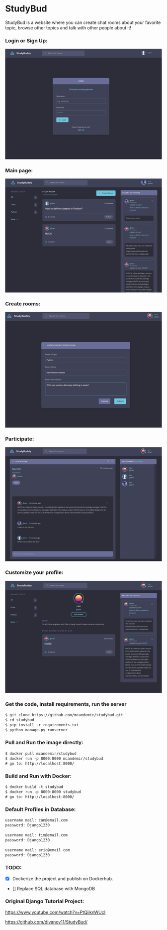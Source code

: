 # StudyBud

StudyBud is a website where you can create chat rooms about your favorite topic, browse other topics and talk with other people about it!


### Login or Sign Up:
![Alt text](previewimg/image-2.png)


### Main page:
![Alt text](previewimg/image-1.png)


### Create rooms:
![Alt text](previewimg/image-4.png)


### Participate:
![Alt text](previewimg/image-3.png)


### Customize your profile:
![Alt text](previewimg/image-5.png)


### Get the code, install requirements, run the server
```shell
$ git clone https://github.com/mcandemir/studybud.git
$ cd studybud
$ pip install -r requirements.txt
$ python manage.py runserver
```


### Pull and Run the image directly:
```shell
$ docker pull mcandemir/studybud
$ docker run -p 8000:8000 mcandemir/studybud
# go to: http://localhost:8000/
```


### Build and Run with Docker:
```shell
$ docker build -t studybud
$ docker run -p 8000:8000 studybud
# go to: http://localhost:8000/
```


### Default Profiles in Database:
    username mail: can@email.com
    password: Django1230

    username mail: tim@email.com
    password: Django1230

    username mail: eric@email.com
    password: Django1230


### TODO:
- [x] Dockerize the project and publish on Dockerhub.
- [] Replace SQL database with MongoDB


### Original Django Tutorial Project:
https://www.youtube.com/watch?v=PtQiiknWUcI

https://github.com/divanov11/StudyBud/
